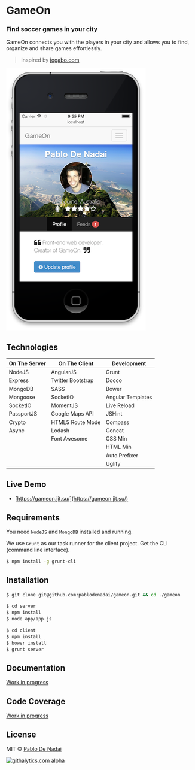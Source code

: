 GameOn
======

### Find soccer games in your city
GameOn connects you with the players in your city and allows you to find, organize and share games effortlessly.

> Inspired by [jogabo.com](http://www.jogabo.com)

![Screenshot](/screenshot.png)

Technologies
------------

| On The Server  | On The Client | Development |
| -------------- |---------------| ------------|
| NodeJS | AngularJS | Grunt |
| Express | Twitter Bootstrap | Docco |
| MongoDB | SASS | Bower |
| Mongoose | SocketIO | Angular Templates |
| SocketIO | MomentJS | Live Reload |
| PassportJS | Google Maps API | JSHint |
| Crypto | HTML5 Route Mode | Compass |
| Async | Lodash | Concat |
|  | Font Awesome | CSS Min |
|  |  | HTML Min |
|  |  | Auto Prefixer |
|  |  | Uglify |

Live Demo
---------

- [https://gameon.jit.su/](https://gameon.jit.su/)

Requirements
------------

You need `NodeJS` and `MongoDB` installed and running.

We use `Grunt` as our task runner for the client project. Get the CLI (command line interface).

```bash
$ npm install -g grunt-cli
```

Installation
------------

```bash
$ git clone git@github.com:pablodenadai/gameon.git && cd ./gameon
```

```bash
$ cd server
$ npm install
$ node app/app.js
```

```bash
$ cd client
$ npm install
$ bower install
$ grunt server
```

Documentation
-------------

[Work in progress](http://www.wip.com)

Code Coverage
-------------

[Work in progress](http://www.wip.com)

License
-------

MIT © [Pablo De Nadai](http://www.twitter.com/pablodenadai)

[![githalytics.com alpha](https://cruel-carlota.pagodabox.com/7da1667e7af286435d4348d18b6a52a6 "githalytics.com")](http://githalytics.com/pablodenadai/GameOn)
